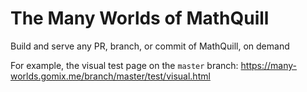 # The Many Worlds of MathQuill

Build and serve any PR, branch, or commit of MathQuill, on demand

For example, the visual test page on the `master` branch: <https://many-worlds.gomix.me/branch/master/test/visual.html>

